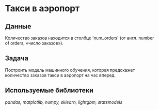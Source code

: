 # Такси в аэропорт


## Данные

Количество заказов находится в столбце 'num_orders' (от англ. number of orders, «число заказов»).


## Задача

Построить модель машинного обучения, которая предскажет количество заказов такси в аэропорт на час вперед.

## Используемые библиотеки
*pandas, matplotlib, numpy, sklearn, lightgbm, statsmodels*